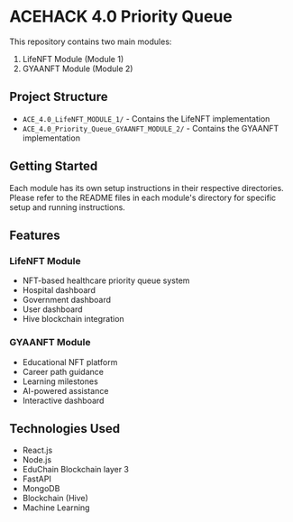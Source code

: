 # ACEHACK 4.0 Priority Queue

This repository contains two main modules:

1. LifeNFT Module (Module 1)
2. GYAANFT Module (Module 2)

## Project Structure

- `ACE_4.0_LifeNFT_MODULE_1/` - Contains the LifeNFT implementation
- `ACE_4.0_Priority_Queue_GYAANFT_MODULE_2/` - Contains the GYAANFT implementation

## Getting Started

Each module has its own setup instructions in their respective directories. Please refer to the README files in each module's directory for specific setup and running instructions.

## Features

### LifeNFT Module
- NFT-based healthcare priority queue system
- Hospital dashboard
- Government dashboard
- User dashboard
- Hive blockchain integration

### GYAANFT Module
- Educational NFT platform
- Career path guidance
- Learning milestones
- AI-powered assistance
- Interactive dashboard

## Technologies Used
- React.js
- Node.js
- EduChain Blockchain layer 3
- FastAPI
- MongoDB
- Blockchain (Hive)
- Machine Learning 
